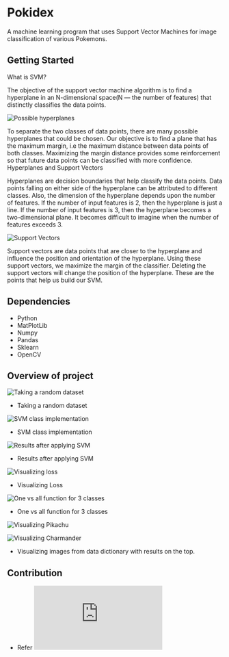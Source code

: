 # Pokidex

A machine learning program that uses Support Vector Machines for image classification of various Pokemons.

## Getting Started

What is SVM?

The objective of the support vector machine algorithm is to find a hyperplane in an N-dimensional space(N — the number of features) that distinctly classifies the data points.


![Possible hyperplanes](/Pokidex-images/SVM-1.png)




To separate the two classes of data points, there are many possible hyperplanes that could be chosen. Our objective is to find a plane that has the maximum margin, i.e the maximum distance between data points of both classes. Maximizing the margin distance provides some reinforcement so that future data points can be classified with more confidence.
Hyperplanes and Support Vectors


Hyperplanes are decision boundaries that help classify the data points. Data points falling on either side of the hyperplane can be attributed to different classes. Also, the dimension of the hyperplane depends upon the number of features. If the number of input features is 2, then the hyperplane is just a line. If the number of input features is 3, then the hyperplane becomes a two-dimensional plane. It becomes difficult to imagine when the number of features exceeds 3.

![Support Vectors](/Pokidex-images/SVM2.jpg)


Support vectors are data points that are closer to the hyperplane and influence the position and orientation of the hyperplane. Using these support vectors, we maximize the margin of the classifier. Deleting the support vectors will change the position of the hyperplane. These are the points that help us build our SVM.

## Dependencies
- Python
- MatPlotLib
- Numpy
- Pandas
- Sklearn
- OpenCV
## Overview of project


![Taking a random dataset](/Pokidex-images/Example1.png)
- Taking a random dataset

![SVM class implementation](/Pokidex-images/SVMclass.png)
- SVM class implementation

![Results after applying SVM](/Pokidex-images/Example-1-SVM.png)
- Results after applying SVM

![Visualizing loss](/Pokidex-images/Loss.png)
- Visualizing Loss

![One vs all function for 3 classes](/Pokidex-images/OnevAll.png)
- One vs all function for 3 classes

![Visualizing Pikachu](/Pokidex-images/Pikachu.png)


![Visualizing Charmander](/Pokidex-images/Charmander.png)

- Visualizing images from data dictionary with results on the top.

## Contribution 
* Refer ![Contribution.md](https://github.com/pr4nshul/Pokidex/blob/master/Contribution.md)

